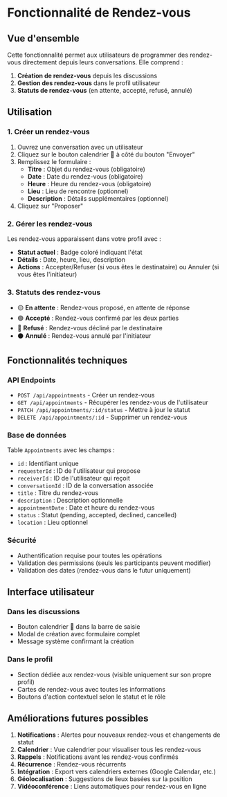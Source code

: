 # Fonctionnalité de Rendez-vous

## Vue d'ensemble

Cette fonctionnalité permet aux utilisateurs de programmer des rendez-vous directement depuis leurs conversations. Elle comprend :

1. **Création de rendez-vous** depuis les discussions
2. **Gestion des rendez-vous** dans le profil utilisateur
3. **Statuts de rendez-vous** (en attente, accepté, refusé, annulé)

## Utilisation

### 1. Créer un rendez-vous

1. Ouvrez une conversation avec un utilisateur
2. Cliquez sur le bouton calendrier 📅 à côté du bouton "Envoyer"
3. Remplissez le formulaire :
   - **Titre** : Objet du rendez-vous (obligatoire)
   - **Date** : Date du rendez-vous (obligatoire)
   - **Heure** : Heure du rendez-vous (obligatoire)
   - **Lieu** : Lieu de rencontre (optionnel)
   - **Description** : Détails supplémentaires (optionnel)
4. Cliquez sur "Proposer"

### 2. Gérer les rendez-vous

Les rendez-vous apparaissent dans votre profil avec :
- **Statut actuel** : Badge coloré indiquant l'état
- **Détails** : Date, heure, lieu, description
- **Actions** : Accepter/Refuser (si vous êtes le destinataire) ou Annuler (si vous êtes l'initiateur)

### 3. Statuts des rendez-vous

- 🟡 **En attente** : Rendez-vous proposé, en attente de réponse
- 🟢 **Accepté** : Rendez-vous confirmé par les deux parties
- 🔴 **Refusé** : Rendez-vous décliné par le destinataire
- ⚫ **Annulé** : Rendez-vous annulé par l'initiateur

## Fonctionnalités techniques

### API Endpoints

- `POST /api/appointments` - Créer un rendez-vous
- `GET /api/appointments` - Récupérer les rendez-vous de l'utilisateur
- `PATCH /api/appointments/:id/status` - Mettre à jour le statut
- `DELETE /api/appointments/:id` - Supprimer un rendez-vous

### Base de données

Table `Appointments` avec les champs :
- `id` : Identifiant unique
- `requesterId` : ID de l'utilisateur qui propose
- `receiverId` : ID de l'utilisateur qui reçoit
- `conversationId` : ID de la conversation associée
- `title` : Titre du rendez-vous
- `description` : Description optionnelle
- `appointmentDate` : Date et heure du rendez-vous
- `status` : Statut (pending, accepted, declined, cancelled)
- `location` : Lieu optionnel

### Sécurité

- Authentification requise pour toutes les opérations
- Validation des permissions (seuls les participants peuvent modifier)
- Validation des dates (rendez-vous dans le futur uniquement)

## Interface utilisateur

### Dans les discussions
- Bouton calendrier 📅 dans la barre de saisie
- Modal de création avec formulaire complet
- Message système confirmant la création

### Dans le profil
- Section dédiée aux rendez-vous (visible uniquement sur son propre profil)
- Cartes de rendez-vous avec toutes les informations
- Boutons d'action contextuel selon le statut et le rôle

## Améliorations futures possibles

1. **Notifications** : Alertes pour nouveaux rendez-vous et changements de statut
2. **Calendrier** : Vue calendrier pour visualiser tous les rendez-vous
3. **Rappels** : Notifications avant les rendez-vous confirmés
4. **Récurrence** : Rendez-vous récurrents
5. **Intégration** : Export vers calendriers externes (Google Calendar, etc.)
6. **Géolocalisation** : Suggestions de lieux basées sur la position
7. **Vidéoconférence** : Liens automatiques pour rendez-vous en ligne
